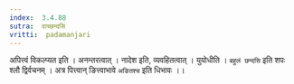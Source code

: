 ```yaml
---
index:  3.4.88
sutra:  वाच्छन्दसि
vritti:  padamanjari
---
```


अपित्त्वं विकल्प्यत इति । अनन्तरत्वात् । नादेश इति, व्यवहितत्वात् । युयोधीति । `बहुलं छन्दसि` इति शपः श्लौ द्विर्वचनम् । अत्र पित्त्वान् ङित्त्वाभावे `अङितश्च` इति धिभावः ।।
